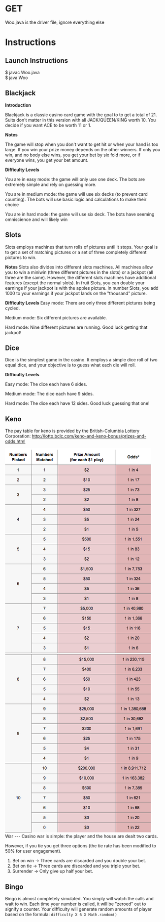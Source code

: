 # GET

Woo.java is the driver file, ignore everything else


Instructions
============

Launch Instructions
-------------------
$ javac Woo.java     
$ java Woo

Blackjack
---------
**Introduction**

Blackjack is a classic casino card game with the goal to to get a total of 21. Suits don't matter in this version 
with all JACK/QUEEN/KING worth 10. You decide if you want ACE to be worth 11 or 1.

**Notes**

The game will stop when you don't want to get hit or when your hand is too large.
If you win your prize money depends on the other winners. If only you win, and no body else wins, you get your bet by six fold more, 
or if everyone wins, you get your bet amount.

**Difficulty Levels**

You are in easy mode: the game will only use one deck. The bots are extremely simple and rely on guessing more.
    
You are in medium mode: the game will use six decks (to prevent card counting). The bots will use basic logic and calculations to make their choice

You are in hard  mode: the game will use six deck. The bots have seeming omniscience and will likely win
      
Slots
-----
Slots employs machines that turn rolls of pictures until it stops. Your goal is to get a set of matching pictures or a set of three completely different pictures to win.

**Notes**
Slots also divides into different slots machines. All machines allow you to win a miniwin (three different pictures in the slots) or a jackpot (all three are the same). However, the different slots machines have additional features (except the normal slots). In fruit Slots, you can double your earnings if your jackpot is with the apples picture. In number Slots, you add 1000 to your earnings if your jackpot lands on the "thousand" picture.

**Difficulty Levels**
Easy mode: There are only three different pictures being cycled.

Medium mode: Six different pictures are available.

Hard mode: Nine different pictures are running. Good luck getting that jackpot!

Dice
-----
Dice is the simplest game in the casino. It employs a simple dice roll of two equal dice, and your objective is to guess what each die will roll.

**Difficulty Levels**        

Easy mode: The dice each have 6 sides.

Medium mode: The dice each have 9 sides.

Hard mode: The dice each have 12 sides. Good luck guessing that one!

Keno
----

The pay table for keno is provided by the British-Columbia Lottery Corporation: http://lotto.bclc.com/keno-and-keno-bonus/prizes-and-odds.html

<img src="https://github.com/MrEricL/GET/blob/master/pics/Screen%20Shot%202017-01-17%20at%2010.48.12%20AM.png">
<img src="https://github.com/MrEricL/GET/blob/master/pics/Screen%20Shot%202017-01-17%20at%2010.48.24%20AM.png"><br>
War
---
Casino war is simple: the player and the house are dealt two cards.

However, if you tie you get three options (the tie rate has been modified to 50% for user engagement).      
1. Bet on win -> Three cards are discarded and you double your bet.    
2. Bet on tie -> Three cards are discarded and you triple your bet.     
3. Surrender -> Only give up half your bet.     
    
Bingo
-----
Bingo is almost completely simulated. You simply will watch the calls and wait to win. 
Each time your number is called, it will be "zeroed" out to signify a counter.
Your difficulty will generate random amounts of player based on the formula: `difficulty X 6 X Math.random()`
